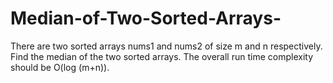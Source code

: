 # Median-of-Two-Sorted-Arrays-
There are two sorted arrays nums1 and nums2 of size m and n respectively. Find the median of the two sorted arrays. The overall run time complexity should be O(log (m+n)).
